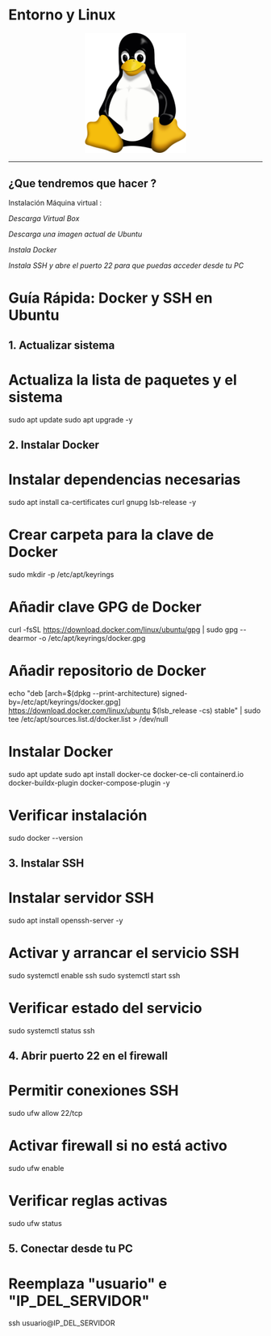 # Entorno y Linux

<p align="center">
  <img src="img/tux.png" alt="img" width="200px">
</p>

***

## ¿Que tendremos que hacer ?

Instalación Máquina virtual :

*Descarga Virtual Box* 

*Descarga una imagen actual de Ubuntu*

*Instala Docker*

*Instala SSH y abre el puerto 22 para que puedas acceder desde tu PC*



# Guía Rápida: Docker y SSH en Ubuntu

## 1. Actualizar sistema
# Actualiza la lista de paquetes y el sistema
sudo apt update
sudo apt upgrade -y

## 2. Instalar Docker

# Instalar dependencias necesarias
sudo apt install ca-certificates curl gnupg lsb-release -y

# Crear carpeta para la clave de Docker
sudo mkdir -p /etc/apt/keyrings

# Añadir clave GPG de Docker
curl -fsSL https://download.docker.com/linux/ubuntu/gpg | sudo gpg --dearmor -o /etc/apt/keyrings/docker.gpg

# Añadir repositorio de Docker
echo "deb [arch=$(dpkg --print-architecture) signed-by=/etc/apt/keyrings/docker.gpg] https://download.docker.com/linux/ubuntu $(lsb_release -cs) stable" | sudo tee /etc/apt/sources.list.d/docker.list > /dev/null

# Instalar Docker
sudo apt update
sudo apt install docker-ce docker-ce-cli containerd.io docker-buildx-plugin docker-compose-plugin -y

# Verificar instalación
sudo docker --version

## 3. Instalar SSH

# Instalar servidor SSH
sudo apt install openssh-server -y

# Activar y arrancar el servicio SSH
sudo systemctl enable ssh
sudo systemctl start ssh

# Verificar estado del servicio
sudo systemctl status ssh

## 4. Abrir puerto 22 en el firewall

# Permitir conexiones SSH
sudo ufw allow 22/tcp

# Activar firewall si no está activo
sudo ufw enable

# Verificar reglas activas
sudo ufw status

## 5. Conectar desde tu PC
# Reemplaza "usuario" e "IP_DEL_SERVIDOR"
ssh usuario@IP_DEL_SERVIDOR


